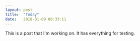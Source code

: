 ```yaml
---
layout: post
title:  "Today"
date:   2018-01-09 00:33:11
---
```


This is a post that I'm working on. It has everything for testing.